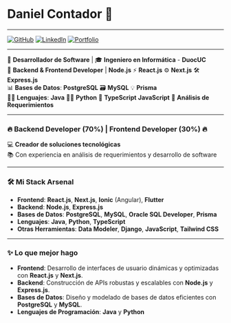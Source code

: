 # **Daniel Contador** 👋

---

[![GitHub](https://img.shields.io/badge/GitHub-%23121011.svg?style=for-the-badge&logo=github&logoColor=white)](https://github.com/DanielContador) 
[![LinkedIn](https://img.shields.io/badge/LinkedIn-%230077B5.svg?style=for-the-badge&logo=linkedin&logoColor=white)](https://www.linkedin.com/in/dcontador)
[![Portfolio](https://img.shields.io/badge/Portfolio-%23000000.svg?style=for-the-badge&logo=html5&logoColor=white)](https://portafoliodanielcontador.my.canva.site/dcontadorportafolio)

---

🚀 **Desarrollador de Software** | 🎓 **Ingeniero en Informática** - **DuocUC**  
🔧 **Backend & Frontend Developer** | **Node.js** ⚡ **React.js** ⚙️ **Next.js** 🛠️ **Express.js**  
📊 **Bases de Datos**: **PostgreSQL** 🗃️ **MySQL** 💡 **Prisma**  
🧑‍💻 **Lenguajes**: **Java** 🧑‍💻 **Python** 🎯 **TypeScript**  **JavaScript**
💬 **Análisis de Requerimientos** 

---

### 🔥 **Backend Developer (70%) | Frontend Developer (30%)** 🔥

💻 **Creador de soluciones tecnológicas**  
📚 Con experiencia en análisis de requerimientos y desarrollo de software

---

### 🛠 **Mi Stack Arsenal**  
- **Frontend**: **React.js**, **Next.js**, **Ionic** (Angular), **Flutter**  
- **Backend**: **Node.js**, **Express.js**  
- **Bases de Datos**: **PostgreSQL**, **MySQL**, **Oracle SQL Developer**, **Prisma**  
- **Lenguajes**: **Java**, **Python**, **TypeScript**  
- **Otras Herramientas**: **Data Modeler**, **Django**, **JavaScript**, **Tailwind CSS**

---

### ✨ **Lo que mejor hago**  
- **Frontend**: Desarrollo de interfaces de usuario dinámicas y optimizadas con **React.js** y **Next.js**.
- **Backend**: Construcción de APIs robustas y escalables con **Node.js** y **Express.js**.
- **Bases de Datos**: Diseño y modelado de bases de datos eficientes con **PostgreSQL** y **MySQL**.
- **Lenguajes de Programación**: **Java** y **Python** 

